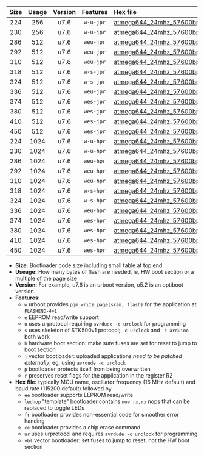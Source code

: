 |Size|Usage|Version|Features|Hex file|
|:-:|:-:|:-:|:-:|:--|
|224|256|u7.6|`w-u-jpr`|[atmega644_24mhz_57600bps_ur_vbl.hex](https://raw.githubusercontent.com/stefanrueger/urboot/main/atmega644_24mhz_57600bps_ur_vbl.hex)|
|230|256|u7.6|`w-u-jpr`|[atmega644_24mhz_57600bps_lednop_ur_vbl.hex](https://raw.githubusercontent.com/stefanrueger/urboot/main/atmega644_24mhz_57600bps_lednop_ur_vbl.hex)|
|286|512|u7.6|`weu-jpr`|[atmega644_24mhz_57600bps_ee_ur_vbl.hex](https://raw.githubusercontent.com/stefanrueger/urboot/main/atmega644_24mhz_57600bps_ee_ur_vbl.hex)|
|292|512|u7.6|`weu-jpr`|[atmega644_24mhz_57600bps_ee_lednop_ur_vbl.hex](https://raw.githubusercontent.com/stefanrueger/urboot/main/atmega644_24mhz_57600bps_ee_lednop_ur_vbl.hex)|
|310|512|u7.6|`weu-jpr`|[atmega644_24mhz_57600bps_ee_lednop_fr_ur_vbl.hex](https://raw.githubusercontent.com/stefanrueger/urboot/main/atmega644_24mhz_57600bps_ee_lednop_fr_ur_vbl.hex)|
|318|512|u7.6|`w-s-jpr`|[atmega644_24mhz_57600bps_vbl.hex](https://raw.githubusercontent.com/stefanrueger/urboot/main/atmega644_24mhz_57600bps_vbl.hex)|
|324|512|u7.6|`w-s-jpr`|[atmega644_24mhz_57600bps_lednop_vbl.hex](https://raw.githubusercontent.com/stefanrueger/urboot/main/atmega644_24mhz_57600bps_lednop_vbl.hex)|
|336|512|u7.6|`weu-jpr`|[atmega644_24mhz_57600bps_ee_lednop_fr_ce_ur_vbl.hex](https://raw.githubusercontent.com/stefanrueger/urboot/main/atmega644_24mhz_57600bps_ee_lednop_fr_ce_ur_vbl.hex)|
|374|512|u7.6|`wes-jpr`|[atmega644_24mhz_57600bps_ee_vbl.hex](https://raw.githubusercontent.com/stefanrueger/urboot/main/atmega644_24mhz_57600bps_ee_vbl.hex)|
|380|512|u7.6|`wes-jpr`|[atmega644_24mhz_57600bps_ee_lednop_vbl.hex](https://raw.githubusercontent.com/stefanrueger/urboot/main/atmega644_24mhz_57600bps_ee_lednop_vbl.hex)|
|410|512|u7.6|`wes-jpr`|[atmega644_24mhz_57600bps_ee_lednop_fr_vbl.hex](https://raw.githubusercontent.com/stefanrueger/urboot/main/atmega644_24mhz_57600bps_ee_lednop_fr_vbl.hex)|
|450|512|u7.6|`wes-jpr`|[atmega644_24mhz_57600bps_ee_lednop_fr_ce_vbl.hex](https://raw.githubusercontent.com/stefanrueger/urboot/main/atmega644_24mhz_57600bps_ee_lednop_fr_ce_vbl.hex)|
|224|1024|u7.6|`w-u-hpr`|[atmega644_24mhz_57600bps_ur.hex](https://raw.githubusercontent.com/stefanrueger/urboot/main/atmega644_24mhz_57600bps_ur.hex)|
|230|1024|u7.6|`w-u-hpr`|[atmega644_24mhz_57600bps_lednop_ur.hex](https://raw.githubusercontent.com/stefanrueger/urboot/main/atmega644_24mhz_57600bps_lednop_ur.hex)|
|286|1024|u7.6|`weu-hpr`|[atmega644_24mhz_57600bps_ee_ur.hex](https://raw.githubusercontent.com/stefanrueger/urboot/main/atmega644_24mhz_57600bps_ee_ur.hex)|
|292|1024|u7.6|`weu-hpr`|[atmega644_24mhz_57600bps_ee_lednop_ur.hex](https://raw.githubusercontent.com/stefanrueger/urboot/main/atmega644_24mhz_57600bps_ee_lednop_ur.hex)|
|310|1024|u7.6|`weu-hpr`|[atmega644_24mhz_57600bps_ee_lednop_fr_ur.hex](https://raw.githubusercontent.com/stefanrueger/urboot/main/atmega644_24mhz_57600bps_ee_lednop_fr_ur.hex)|
|318|1024|u7.6|`w-s-hpr`|[atmega644_24mhz_57600bps.hex](https://raw.githubusercontent.com/stefanrueger/urboot/main/atmega644_24mhz_57600bps.hex)|
|324|1024|u7.6|`w-s-hpr`|[atmega644_24mhz_57600bps_lednop.hex](https://raw.githubusercontent.com/stefanrueger/urboot/main/atmega644_24mhz_57600bps_lednop.hex)|
|336|1024|u7.6|`weu-hpr`|[atmega644_24mhz_57600bps_ee_lednop_fr_ce_ur.hex](https://raw.githubusercontent.com/stefanrueger/urboot/main/atmega644_24mhz_57600bps_ee_lednop_fr_ce_ur.hex)|
|374|1024|u7.6|`wes-hpr`|[atmega644_24mhz_57600bps_ee.hex](https://raw.githubusercontent.com/stefanrueger/urboot/main/atmega644_24mhz_57600bps_ee.hex)|
|380|1024|u7.6|`wes-hpr`|[atmega644_24mhz_57600bps_ee_lednop.hex](https://raw.githubusercontent.com/stefanrueger/urboot/main/atmega644_24mhz_57600bps_ee_lednop.hex)|
|410|1024|u7.6|`wes-hpr`|[atmega644_24mhz_57600bps_ee_lednop_fr.hex](https://raw.githubusercontent.com/stefanrueger/urboot/main/atmega644_24mhz_57600bps_ee_lednop_fr.hex)|
|450|1024|u7.6|`wes-hpr`|[atmega644_24mhz_57600bps_ee_lednop_fr_ce.hex](https://raw.githubusercontent.com/stefanrueger/urboot/main/atmega644_24mhz_57600bps_ee_lednop_fr_ce.hex)|

- **Size:** Bootloader code size including small table at top end
- **Useage:** How many bytes of flash are needed, ie, HW boot section or a multiple of the page size
- **Version:** For example, u7.6 is an urboot version, o5.2 is an optiboot version
- **Features:**
  + `w` urboot provides `pgm_write_page(sram, flash)` for the application at `FLASHEND-4+1`
  + `e` EEPROM read/write support
  + `u` uses urprotocol requiring `avrdude -c urclock` for programming
  + `s` uses skeleton of STK500v1 protocol; `-c urclock` and `-c arduino` both work
  + `h` hardware boot section: make sure fuses are set for reset to jump to boot section
  + `j` vector bootloader: uploaded applications *need to be patched externally*, eg, using `avrdude -c urclock`
  + `p` bootloader protects itself from being overwritten
  + `r` preserves reset flags for the application in the register R2
- **Hex file:** typically MCU name, oscillator frequency (16 MHz default) and baud rate (115200 default) followed by
  + `ee` bootloader supports EEPROM read/write
  + `lednop` "template" bootloader contains `mov rx,rx` nops that can be replaced to toggle LEDs
  + `fr` bootloader provides non-essential code for smoother error handing
  + `ce` bootloader provides a chip erase command
  + `ur` uses urprotocol and requires `avrdude -c urclock` for programming
  + `vbl` vector bootloader: set fuses to jump to reset, not the HW boot section
